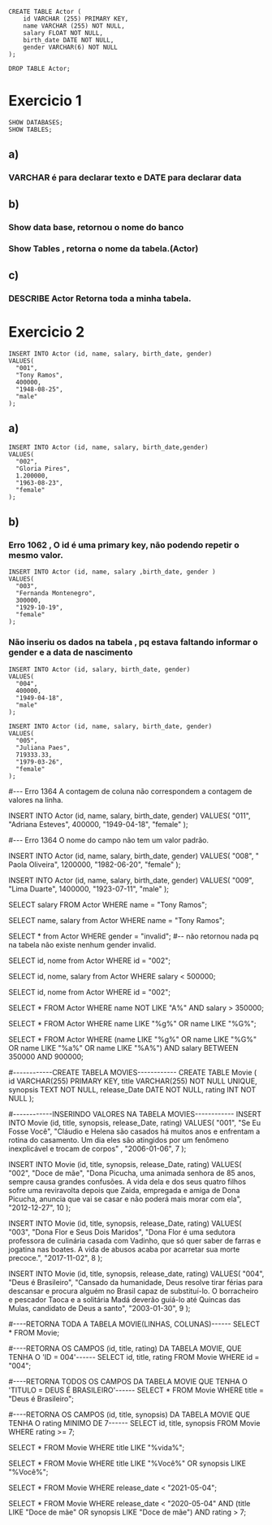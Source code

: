 
```#------------CREATE TABELA Actor------------
CREATE TABLE Actor (
    id VARCHAR (255) PRIMARY KEY,
    name VARCHAR (255) NOT NULL,
    salary FLOAT NOT NULL,
    birth_date DATE NOT NULL,
    gender VARCHAR(6) NOT NULL
);

DROP TABLE Actor;
```
# Exercicio 1
```
SHOW DATABASES;
SHOW TABLES;
```
## a)
### VARCHAR é para declarar texto e DATE para declarar data
## b) 
### Show data base, retornou o nome do banco 
### Show Tables , retorna o nome da tabela.(Actor)
## c) 
### DESCRIBE Actor Retorna toda a minha tabela.


# Exercicio 2
```#------------INSERINDO VALORES NA TABELA ACTOR------------
INSERT INTO Actor (id, name, salary, birth_date, gender)
VALUES(
  "001", 
  "Tony Ramos",
  400000,
  "1948-08-25", 
  "male"
);
```
## a)
```
INSERT INTO Actor (id, name, salary, birth_date,gender)
VALUES(
  "002", 
  "Gloria Pires",
  1.200000,
  "1963-08-23", 
  "female"
);
```
## b)
### Erro 1062 , O id é uma primary key, não podendo repetir o mesmo valor.

```
INSERT INTO Actor (id, name, salary ,birth_date, gender )
VALUES(
  "003", 
  "Fernanda Montenegro",
  300000,
  "1929-10-19", 
  "female"
);
```
### Não inseriu os dados na tabela , pq estava faltando informar o gender e a data de nascimento

```
INSERT INTO Actor (id, salary, birth_date, gender)
VALUES(
  "004",
  400000,
  "1949-04-18", 
  "male"
);
```

```
INSERT INTO Actor (id, name, salary, birth_date, gender)
VALUES(
  "005", 
  "Juliana Paes",
  719333.33,
  "1979-03-26", 
  "female"
);
```

#--- Erro 1364 A contagem de coluna não correspondem a contagem de valores na linha.

INSERT INTO Actor (id, name, salary, birth_date, gender)
VALUES(
  "011",
  "Adriana Esteves",
  400000,
  "1949-04-18", 
  "female"
);

#--- Erro 1364 O nome do campo não tem um valor padrão.



INSERT INTO Actor (id, name, salary, birth_date, gender)
VALUES(
  "008", 
  " Paola Oliveira",
  1200000,
  "1982-06-20", 
  "female"
);

INSERT INTO Actor (id, name, salary, birth_date, gender)
VALUES(
  "009", 
  "Lima Duarte",
  1400000,
  "1923-07-11", 
  "male"
);

SELECT salary FROM Actor WHERE name = "Tony Ramos";

SELECT name, salary from Actor WHERE name = "Tony Ramos";

SELECT * from Actor WHERE gender = "invalid";
#-- não retornou nada pq na tabela não existe nenhum gender invalid.

SELECT id, nome from Actor WHERE id = "002";

SELECT id, nome, salary from Actor WHERE salary < 500000;

SELECT id, nome from Actor WHERE id = "002";

SELECT * FROM Actor
WHERE name NOT LIKE "A%" AND salary > 350000;

SELECT * FROM Actor
WHERE name LIKE "%g%" OR name LIKE "%G%";

SELECT * FROM Actor
WHERE (name LIKE "%g%" OR name LIKE "%G%" OR name LIKE "%a%" OR name LIKE "%A%")
AND salary BETWEEN 350000 AND 900000;
  
  
#------------CREATE TABELA MOVIES------------
CREATE TABLE Movie (
	id VARCHAR(255) PRIMARY KEY,
    title VARCHAR(255) NOT NULL UNIQUE,
    synopsis TEXT NOT NULL,
    release_Date DATE NOT NULL,
    rating INT NOT NULL
    );

#------------INSERINDO VALORES NA TABELA MOVIES------------
INSERT INTO Movie (id, title, synopsis, release_Date, rating)
VALUES(
	"001", 
	"Se Eu Fosse Você",
	"Cláudio e Helena são casados há muitos anos e enfrentam a rotina do casamento. Um dia eles são atingidos por um fenômeno inexplicável e trocam de corpos" ,
	"2006-01-06", 
	7
);
  
INSERT INTO Movie (id, title, synopsis, release_Date, rating)
VALUES(
	"002", 
	"Doce de mãe",
	"Dona Picucha, uma animada senhora de 85 anos, sempre causa grandes confusões. A vida dela e dos seus quatro filhos sofre uma reviravolta depois que Zaida, empregada e amiga de Dona Picucha, anuncia que vai se casar e não poderá mais morar com ela", 
	"2012-12-27",
	10
);

INSERT INTO Movie (id, title, synopsis, release_Date, rating)
VALUES(
	"003", 
	"Dona Flor e Seus Dois Maridos",
	"Dona Flor é uma sedutora professora de culinária casada com Vadinho, que só quer saber de farras e jogatina nas boates. A vida de abusos acaba por acarretar sua morte precoce.", 
	"2017-11-02",
	8
);

INSERT INTO Movie (id, title, synopsis, release_date, rating) 
VALUES(
	"004",
    "Deus é Brasileiro",
    "Cansado da humanidade, Deus resolve tirar férias para descansar e procura alguém no Brasil capaz de substituí-lo. O borracheiro e pescador Taoca e a solitária Madá deverão guiá-lo até Quincas das Mulas, candidato de Deus a santo",
	"2003-01-30",
	9
);

#----RETORNA TODA A TABELA MOVIE(LINHAS, COLUNAS)------
SELECT * FROM Movie;

#----RETORNA OS CAMPOS (id, title, rating) DA TABELA MOVIE, QUE TENHA O 'ID = 004'------
SELECT id, title, rating FROM Movie WHERE id = "004";

#----RETORNA TODOS OS CAMPOS DA TABELA MOVIE QUE TENHA O 'TITULO = DEUS É BRASILEIRO'------
SELECT * FROM Movie WHERE title = "Deus é Brasileiro";

#----RETORNA OS CAMPOS (id, title, synopsis) DA TABELA MOVIE QUE TENHA O rating MINIMO DE 7------
SELECT id, title, synopsis FROM Movie WHERE rating >= 7;


SELECT * FROM Movie
WHERE title LIKE "%vida%";


SELECT * FROM Movie
WHERE title LIKE "%Você%" OR
      synopsis LIKE "%Você%";
      
      
SELECT * FROM Movie
WHERE release_date < "2021-05-04";
      
 
SELECT * FROM Movie
WHERE release_date < "2020-05-04" AND 
      (title LIKE "Doce de mãe" OR
      synopsis LIKE "Doce de mãe") AND rating > 7;
      


